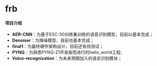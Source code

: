 # frb
#### 项目介绍

- **AER-CNN**：为基于ESC-50训练集训练的语音识别模型，目前以基本完成；
- **Denoiser**：为降噪模型，目前也基本完成；
- **final1**：为最终硬件架构设计，目前还有待测试；
- **PYNQ**：为熟悉PYNQ-Z1开发板而进行的hello_world工程;
- **Voice-recognization**：为未来预期加入的语言识别模块；



